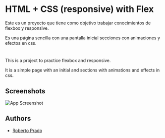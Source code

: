 
# HTML + CSS (responsive) with Flex

Este es un proyecto que tiene como objetivo trabajar conocimientos de flexbox y responsive.

Es una página sencilla con una pantalla inicial secciones con animaciones y efectos en css.

#

This is a project to practice flexbox and responsive.

It is a simple page with an initial and sections with animations and effects in css.




## Screenshots

![App Screenshot](https://i.ibb.co/zbW2tK5/Captura.jpg)

  
## Authors

- [Roberto Prado](https://github.com/Roberto12586/)

  
